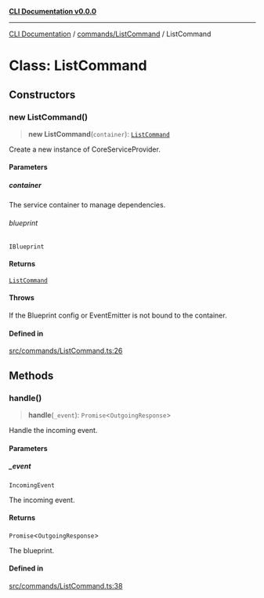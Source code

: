 [**CLI Documentation v0.0.0**](../../../README.md)

***

[CLI Documentation](../../../modules.md) / [commands/ListCommand](../README.md) / ListCommand

# Class: ListCommand

## Constructors

### new ListCommand()

> **new ListCommand**(`container`): [`ListCommand`](ListCommand.md)

Create a new instance of CoreServiceProvider.

#### Parameters

##### container

The service container to manage dependencies.

###### blueprint

`IBlueprint`

#### Returns

[`ListCommand`](ListCommand.md)

#### Throws

If the Blueprint config or EventEmitter is not bound to the container.

#### Defined in

[src/commands/ListCommand.ts:26](https://github.com/stonemjs/cli/blob/7903e21087d732d9d42947a348eb3c473963e042/src/commands/ListCommand.ts#L26)

## Methods

### handle()

> **handle**(`_event`): `Promise`\<`OutgoingResponse`\>

Handle the incoming event.

#### Parameters

##### \_event

`IncomingEvent`

The incoming event.

#### Returns

`Promise`\<`OutgoingResponse`\>

The blueprint.

#### Defined in

[src/commands/ListCommand.ts:38](https://github.com/stonemjs/cli/blob/7903e21087d732d9d42947a348eb3c473963e042/src/commands/ListCommand.ts#L38)
